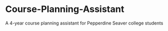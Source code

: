 # Course-Planning-Assistant
A 4-year course planning assistant for Pepperdine Seaver college students
